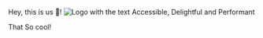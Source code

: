 Hey, this is us 👋!
![Logo with the text Accessible, Delightful and Performant](https://user-images.githubusercontent.com/3369400/133268513-5bfe2f93-4402-42c9-a403-81c9e86934b6.jpeg)

That So cool!

